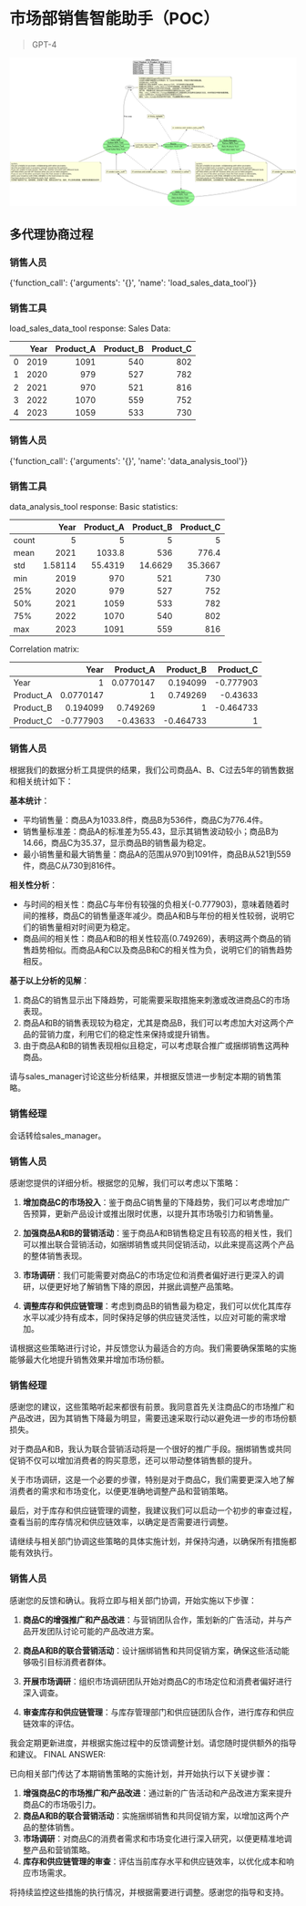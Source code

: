 # 市场部销售智能助手（POC）

> GPT-4

![image-20240710141823753](assets/marketing_analysis_assistant.png)

## 多代理协商过程

### 销售人员

{'function_call': {'arguments': '{}', 'name': 'load_sales_data_tool'}}


### 销售工具

load_sales_data_tool response: Sales Data:

|    |   Year |   Product_A |   Product_B |   Product_C |
|---:|-------:|------------:|------------:|------------:|
|  0 |   2019 |        1091 |         540 |         802 |
|  1 |   2020 |         979 |         527 |         782 |
|  2 |   2021 |         970 |         521 |         816 |
|  3 |   2022 |        1070 |         559 |         752 |
|  4 |   2023 |        1059 |         533 |         730 |

### 销售人员

{'function_call': {'arguments': '{}', 'name': 'data_analysis_tool'}}


### 销售工具

data_analysis_tool response: Basic statistics:

|       |       Year |   Product_A |   Product_B |   Product_C |
|:------|-----------:|------------:|------------:|------------:|
| count |    5       |      5      |      5      |      5      |
| mean  | 2021       |   1033.8    |    536      |    776.4    |
| std   |    1.58114 |     55.4319 |     14.6629 |     35.3667 |
| min   | 2019       |    970      |    521      |    730      |
| 25%   | 2020       |    979      |    527      |    752      |
| 50%   | 2021       |   1059      |    533      |    782      |
| 75%   | 2022       |   1070      |    540      |    802      |
| max   | 2023       |   1091      |    559      |    816      |

Correlation matrix:

|           |       Year |   Product_A |   Product_B |   Product_C |
|:----------|-----------:|------------:|------------:|------------:|
| Year      |  1         |   0.0770147 |    0.194099 |   -0.777903 |
| Product_A |  0.0770147 |   1         |    0.749269 |   -0.43633  |
| Product_B |  0.194099  |   0.749269  |    1        |   -0.464733 |
| Product_C | -0.777903  |  -0.43633   |   -0.464733 |    1        |

### 销售人员

根据我们的数据分析工具提供的结果，我们公司商品A、B、C过去5年的销售数据和相关统计如下：

**基本统计**：
- 平均销售量：商品A为1033.8件，商品B为536件，商品C为776.4件。
- 销售量标准差：商品A的标准差为55.43，显示其销售波动较小；商品B为14.66，商品C为35.37，显示商品B的销售最为稳定。
- 最小销售量和最大销售量：商品A的范围从970到1091件，商品B从521到559件，商品C从730到816件。

**相关性分析**：
- 与时间的相关性：商品C与年份有较强的负相关(-0.777903)，意味着随着时间的推移，商品C的销售量逐年减少。商品A和B与年份的相关性较弱，说明它们的销售量相对时间更为稳定。
- 商品间的相关性：商品A和B的相关性较高(0.749269)，表明这两个商品的销售趋势相似。而商品A和C以及商品B和C的相关性为负，说明它们的销售趋势相反。

**基于以上分析的见解**：
1. 商品C的销售显示出下降趋势，可能需要采取措施来刺激或改进商品C的市场表现。
2. 商品A和B的销售表现较为稳定，尤其是商品B，我们可以考虑加大对这两个产品的营销力度，利用它们的稳定性来保持或提升销售。
3. 由于商品A和B的销售表现相似且稳定，可以考虑联合推广或捆绑销售这两种商品。

请与sales_manager讨论这些分析结果，并根据反馈进一步制定本期的销售策略。

### 销售经理

会话转给sales_manager。

### 销售人员

感谢您提供的详细分析。根据您的见解，我们可以考虑以下策略：

1. **增加商品C的市场投入**：鉴于商品C销售量的下降趋势，我们可以考虑增加广告预算，更新产品设计或推出限时优惠，以提升其市场吸引力和销售量。

2. **加强商品A和B的营销活动**：鉴于商品A和B销售稳定且有较高的相关性，我们可以推出联合营销活动，如捆绑销售或共同促销活动，以此来提高这两个产品的整体销售表现。

3. **市场调研**：我们可能需要对商品C的市场定位和消费者偏好进行更深入的调研，以便更好地了解销售下降的原因，并据此调整产品策略。

4. **调整库存和供应链管理**：考虑到商品B的销售最为稳定，我们可以优化其库存水平以减少持有成本，同时保持足够的供应链灵活性，以应对可能的需求增加。

请根据这些策略进行讨论，并反馈您认为最适合的方向。我们需要确保策略的实施能够最大化地提升销售效果并增加市场份额。

### 销售经理

感谢您的建议，这些策略听起来都很有前景。我同意首先关注商品C的市场推广和产品改进，因为其销售下降最为明显，需要迅速采取行动以避免进一步的市场份额损失。

对于商品A和B，我认为联合营销活动将是一个很好的推广手段。捆绑销售或共同促销不仅可以增加消费者的购买意愿，还可以带动整体销售额的提升。

关于市场调研，这是一个必要的步骤，特别是对于商品C，我们需要更深入地了解消费者的需求和市场变化，以便更准确地调整产品和营销策略。

最后，对于库存和供应链管理的调整，我建议我们可以启动一个初步的审查过程，查看当前的库存情况和供应链效率，以确定是否需要进行调整。

请继续与相关部门协调这些策略的具体实施计划，并保持沟通，以确保所有措施都能有效执行。

### 销售人员

感谢您的反馈和确认。我将立即与相关部门协调，开始实施以下步骤：

1. **商品C的增强推广和产品改进**：与营销团队合作，策划新的广告活动，并与产品开发团队讨论可能的产品改进方案。

2. **商品A和B的联合营销活动**：设计捆绑销售和共同促销方案，确保这些活动能够吸引目标消费者群体。

3. **开展市场调研**：组织市场调研团队开始对商品C的市场定位和消费者偏好进行深入调查。

4. **审查库存和供应链管理**：与库存管理部门和供应链团队合作，进行库存和供应链效率的评估。

我会定期更新进度，并根据实施过程中的反馈调整计划。请您随时提供额外的指导和建议。
FINAL ANSWER:

已向相关部门传达了本期销售策略的实施计划，并开始执行以下关键步骤：

1. **增强商品C的市场推广和产品改进**：通过新的广告活动和产品改进方案来提升商品C的市场吸引力。
2. **商品A和B的联合营销活动**：实施捆绑销售和共同促销方案，以增加这两个产品的整体销售。
3. **市场调研**：对商品C的消费者需求和市场变化进行深入研究，以便更精准地调整产品和营销策略。
4. **库存和供应链管理的审查**：评估当前库存水平和供应链效率，以优化成本和响应市场需求。

将持续监控这些措施的执行情况，并根据需要进行调整。感谢您的指导和支持。

